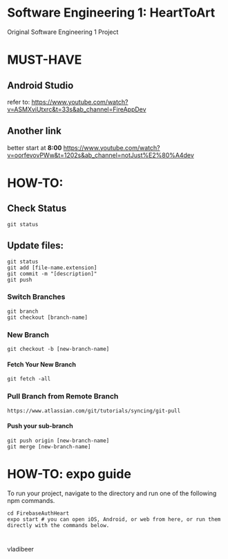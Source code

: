 # Software Engineering 1: HeartToArt
Original Software Engineering 1 Project

# MUST-HAVE
## Android Studio
refer to: https://www.youtube.com/watch?v=ASMXviUtxrc&t=33s&ab_channel=FireAppDev 
## Another link 
better start at **8:00** https://www.youtube.com/watch?v=oorfevovPWw&t=1202s&ab_channel=notJust%E2%80%A4dev

# HOW-TO: 

## Check Status
``` 
git status
```

## Update files:
```
git status
git add [file-name.extension]
git commit -m "[description]"
git push
```

### Switch Branches
```
git branch
git checkout [branch-name]
```

### New Branch
```
git checkout -b [new-branch-name]
```
#### Fetch Your New Branch
```
git fetch -all
```

### Pull Branch from Remote Branch
```
https://www.atlassian.com/git/tutorials/syncing/git-pull
```

#### Push your sub-branch
```
git push origin [new-branch-name]
git merge [new-branch-name]

```

# HOW-TO: expo guide
To run your project, navigate to the directory and run one of the following npm commands.
```
cd FirebaseAuthHeart
expo start # you can open iOS, Android, or web from here, or run them directly with the commands below.
```
#

vladibeer
